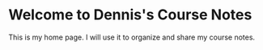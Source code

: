 # Welcome to Dennis's Course Notes

This is my home page. I will use it to organize and share my course notes.
